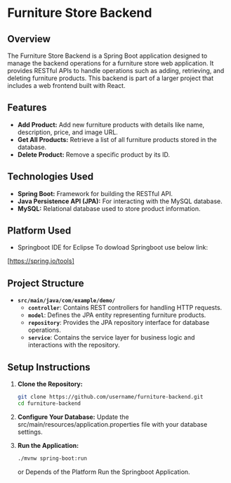 # Furniture Store Backend

## Overview

The Furniture Store Backend is a Spring Boot application designed to manage the backend operations for a furniture store web application. It provides RESTful APIs to handle operations such as adding, retrieving, and deleting furniture products. This backend is part of a larger project that includes a web frontend built with React.

## Features

- **Add Product:** Add new furniture products with details like name, description, price, and image URL.
- **Get All Products:** Retrieve a list of all furniture products stored in the database.
- **Delete Product:** Remove a specific product by its ID.

## Technologies Used

- **Spring Boot:** Framework for building the RESTful API.
- **Java Persistence API (JPA):** For interacting with the MySQL database.
- **MySQL:** Relational database used to store product information.

## Platform Used
- Springboot IDE for Eclipse
To dowload Springboot use below link:

[https://spring.io/tools]

## Project Structure

- **`src/main/java/com/example/demo/`**
  - **`controller`**: Contains REST controllers for handling HTTP requests.
  - **`model`**: Defines the JPA entity representing furniture products.
  - **`repository`**: Provides the JPA repository interface for database operations.
  - **`service`**: Contains the service layer for business logic and interactions with the repository.

## Setup Instructions

1. **Clone the Repository:**

   ```bash
   git clone https://github.com/username/furniture-backend.git
   cd furniture-backend
   ```
2. **Configure Your Database:**
   Update the src/main/resources/application.properties file with your database settings.
3. **Run the Application:**
   ```bash
   ./mvnw spring-boot:run
   ```
   or
   Depends of the Platform Run the Springboot Application.

